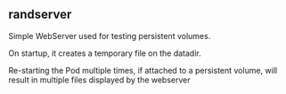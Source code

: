 ## randserver

Simple WebServer used for testing persistent volumes.

On startup, it creates a temporary file on the datadir.

Re-starting the Pod multiple times, if attached to a persistent volume, will result in multiple files displayed by the webserver
